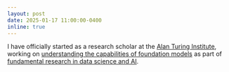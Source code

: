 ```yaml
---
layout: post
date: 2025-01-17 11:00:00-0400
inline: true
---
```


I have officially started as a research scholar at the <a href="https://www.turing.ac.uk/">Alan Turing Institute</a>, working on <a href="https://www.turing.ac.uk/research/research-projects/understanding-capabilities-foundation-models">understanding the capabilities of foundation models</a> as part of <a href="https://www.turing.ac.uk/research/research-programmes/fundamental-ai">fundamental research in data science and AI</a>.